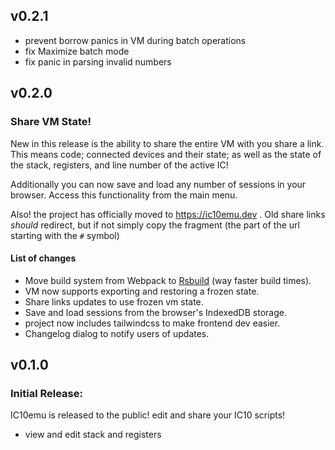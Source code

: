 ## v0.2.1

 - prevent borrow panics in VM during batch operations
 - fix Maximize batch mode
 - fix panic in parsing invalid numbers

## v0.2.0

### Share VM State!

New in this release is the ability to share the entire VM with you share a link. This means code; connected devices and their state; as well as the state of the stack, registers, and line number of the active IC!

Additionally you can now save and load any number of sessions in your browser. Access this functionality from the main menu.

Also! the project has officially moved to https://ic10emu.dev . Old share links *should* redirect, but if not simply copy the fragment (the part of the url starting with the `#` symbol)

#### List of changes

  - Move build system from Webpack to [Rsbuild](https://rsbuild.dev/) (way faster build times).
  - VM now supports exporting and restoring a frozen state.
  - Share links updates to use frozen vm state.
  - Save and load sessions from the browser's IndexedDB storage.
  - project now includes tailwindcss to make frontend dev easier.
  - Changelog dialog to notify users of updates.

## v0.1.0

### **Initial Release**:

IC10emu is released to the public! edit and share your IC10 scripts!

  - view and edit stack and registers
